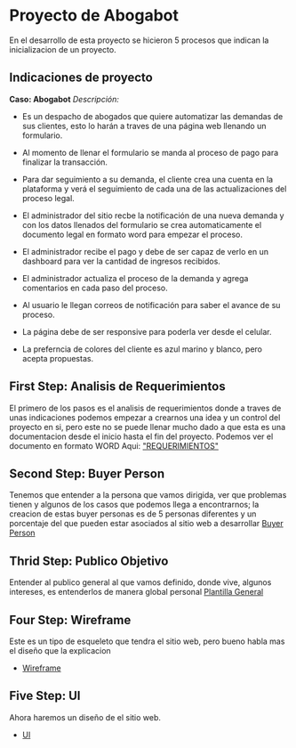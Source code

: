 # Proyecto de Abogabot 

En el desarrollo de esta proyecto se hicieron 5 procesos que indican la inicializacion de un proyecto. 

## Indicaciones de proyecto

**Caso: Abogabot** 
*Descripción:*

- Es un despacho de abogados que quiere automatizar las demandas de sus clientes, esto lo harán a traves de una página web llenando un formulario.

- Al momento de llenar el formulario se manda al proceso de pago para finalizar la transacción.

- Para dar seguimiento a su demanda, el cliente crea una cuenta en la plataforma y verá el seguimiento de cada una de las actualizaciones del proceso legal.

- El administrador del sitio recbe la notificación de una nueva demanda y con los datos llenados del formulario se crea automaticamente el documento legal en formato word para empezar el proceso.

- El administrador recibe el pago y debe de ser capaz de verlo en un dashboard para ver la cantidad de ingresos recibidos.

- El administrador actualiza el proceso de la demanda y agrega comentarios en cada paso del proceso.

- Al usuario le llegan correos de notificación para saber el avance de su proceso.

- La página debe de ser responsive para poderla ver desde el celular.

- La preferncia de colores del cliente es azul marino y blanco, pero acepta propuestas.

## First Step: Analisis de Requerimientos

El primero de los pasos es el analisis de requerimientos donde a traves de unas indicaciones podemos empezar a crearnos una idea y un control del proyecto en si, pero este no se puede llenar mucho dado a que esta es una documentacion desde el inicio hasta el fin del proyecto. 
Podemos ver el documento en formato WORD Aqui: ["REQUERIMIENTOS"](https://github.com/DiegoGarciaH/Abogabot/blob/main/1.-Reqierimientos.doc)

## Second Step: Buyer Person

Tenemos que entender a la persona que vamos dirigida, ver que problemas tienen y algunos de los casos que podemos llega a encontrarnos; la creacion de estas buyer personas es de 5 personas diferentes y un porcentaje del que pueden estar asociados al sitio web a desarrollar
[Buyer Person](https://www.canva.com/design/DAE5Tm-qluk/1ntiuSaNfPYqhy470zcT8A/view?utm_content=DAE5Tm-qluk&utm_campaign=designshare&utm_medium=link&utm_source=homepage_design_menu)


## Thrid Step: Publico Objetivo 
Entender al publico general al que vamos definido, donde vive, algunos intereses, es entenderlos de manera global personal
[Plantilla General](https://miro.com/app/board/uXjVOJhwauQ=/?invite_link_id=196738646221)




## Four Step: Wireframe

Este es un tipo de esqueleto que tendra el sitio web, pero bueno habla mas el diseño que la explicacion 

- [Wireframe](https://wireframepro.mockflow.com/view/MASKP0Ztxnb)



## Five Step: UI

Ahora haremos un diseño de el sitio web.

- [UI](https://wireframepro.mockflow.com/view/MASKP0Ztxnb)

